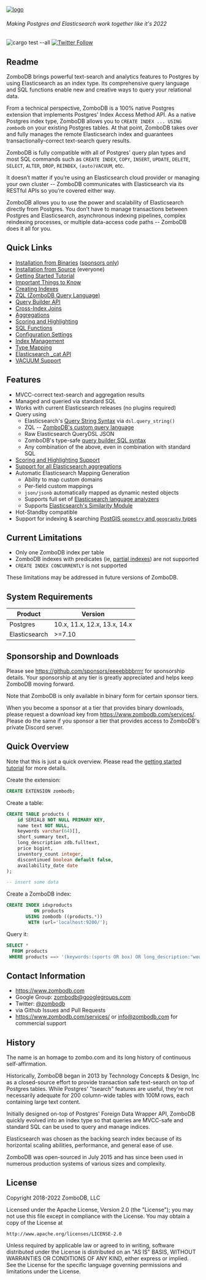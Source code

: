 [![logo](logo.png)](https://www.zombodb.com/)

###### Making Postgres and Elasticsearch work together like it's 2022

![cargo test --all](https://github.com/zombodb/zombodb/workflows/cargo%20pgx%20test%20pgXX/badge.svg)
[![Twitter Follow](https://img.shields.io/twitter/follow/zombodb.svg?style=flat)](https://twitter.com/zombodb)

## Readme

ZomboDB brings powerful text-search and analytics features to Postgres by using Elasticsearch as an index type. Its
comprehensive query language and SQL functions enable new and creative ways to query your relational data.

From a technical perspective, ZomboDB is a 100% native Postgres extension that implements Postgres' Index Access Method
API. As a native Postgres index type, ZomboDB allows you to `CREATE INDEX ... USING zombodb` on your existing Postgres
tables. At that point, ZomboDB takes over and fully manages the remote Elasticsearch index and guarantees
transactionally-correct text-search query results.

ZomboDB is fully compatible with all of Postgres' query plan types and most SQL commands such as `CREATE INDEX`, `COPY`,
`INSERT`, `UPDATE`, `DELETE`, `SELECT`, `ALTER`, `DROP`, `REINDEX`, `(auto)VACUUM`, etc.

It doesn’t matter if you’re using an Elasticsearch cloud provider or managing your own cluster -- ZomboDB communicates
with Elasticsearch via its RESTful APIs so you’re covered either way.

ZomboDB allows you to use the power and scalability of Elasticsearch directly from Postgres. You don’t have to manage
transactions between Postgres and Elasticsearch, asynchronous indexing pipelines, complex reindexing processes, or
multiple data-access code paths -- ZomboDB does it all for you.

## Quick Links

- [Installation from Binaries](BINARY-INSTALLATION.md) ([sponsors only](https://github.com/sponsors/eeeebbbbrrrr))
- [Installation from Source](SOURCE-INSTALLATION.md) (everyone)
- [Getting Started Tutorial](TUTORIAL.md)
- [Important Things to Know](THINGS-TO-KNOW.md)
- [Creating Indexes](CREATE-INDEX.md)
- [ZQL (ZomboDB Query Language)](ZQL.md)
- [Query Builder API](QUERY-BUILDER-API.md)
- [Cross-Index Joins](CROSS-INDEX-JOINS.md)
- [Aggregations](AGGREGATIONS.md)
- [Scoring and Highlighting](SCORING-HIGHLIGHTING.md)
- [SQL Functions](SQL-FUNCTIONS.md)
- [Configuration Settings](CONFIGURATION-SETTINGS.md)
- [Index Management](INDEX-MANAGEMENT.md)
- [Type Mapping](TYPE-MAPPING.md)
- [Elasticsearch \_cat API](CAT-API.md)
- [VACUUM Support](VACUUM.md)

## Features

- MVCC-correct text-search and aggregation results
- Managed and queried via standard SQL
- Works with current Elasticsearch releases (no plugins required)
- Query using
  - Elasticsearch's
    [Query String Syntax](https://www.elastic.co/guide/en/elasticsearch/reference/current/query-dsl-query-string-query.html#query-string-syntax)
    via `dsl.query_string()`
  - ZQL -- [ZomboDB's custom query language](ZQL.md)
  - Raw Elasticsearch QueryDSL JSON
  - ZomboDB's type-safe [query builder SQL syntax](QUERY-BUILDER-API.md)
  - Any combination of the above, even in combination with standard SQL
- [Scoring and Highlighting Support](SCORING-HIGHLIGHTING.md)
- [Support for all Elasticsearch aggregations](AGGREGATIONS.md)
- Automatic Elasticsearch Mapping Generation
  - Ability to map custom domains
  - Per-field custom mappings
  - `json/jsonb` automatically mapped as dynamic nested objects
  - Supports full set of
    [Elasticsearch language analyzers](https://www.elastic.co/guide/en/elasticsearch/reference/current/analysis-lang-analyzer.html)
  - Supports [Elasticsearch's Similarity Module](TYPE-MAPPING.md#similarity-module-support)
- Hot-Standby compatible
- Support for indexing & searching [PostGIS `geometry` and `geography` types](POSTGIS-SUPPORT.md)

## Current Limitations

- Only one ZomboDB index per table
- ZomboDB indexes with predicates (ie, [partial indexes](https://www.postgresql.org/docs/10/indexes-partial.html)) are
  not supported
- `CREATE INDEX CONCURRENTLY` is not supported

These limitations may be addressed in future versions of ZomboDB.

## System Requirements

| Product       | Version                      |
| ------------- | ---------------------------- |
| Postgres      | 10.x, 11.x, 12.x, 13.x, 14.x |
| Elasticsearch | >=7.10                       |

## Sponsorship and Downloads

Please see https://github.com/sponsors/eeeebbbbrrrr for sponsorship details. Your sponsorship at any tier is greatly
appreciated and helps keep ZomboDB moving forward.

Note that ZomboDB is only available in binary form for certain sponsor tiers.

When you become a sponsor at a tier that provides binary downloads, please request a download key from
https://www.zombodb.com/services/. Please do the same if you sponsor a tier that provides access to ZomboDB's private
Discord server.

## Quick Overview

Note that this is just a quick overview. Please read the [getting started tutorial](TUTORIAL.md) for more details.

Create the extension:

```sql
CREATE EXTENSION zombodb;
```

Create a table:

```sql
CREATE TABLE products (
    id SERIAL8 NOT NULL PRIMARY KEY,
    name text NOT NULL,
    keywords varchar(64)[],
    short_summary text,
    long_description zdb.fulltext, 
    price bigint,
    inventory_count integer,
    discontinued boolean default false,
    availability_date date
);

-- insert some data
```

Create a ZomboDB index:

```sql
CREATE INDEX idxproducts 
          ON products 
       USING zombodb ((products.*)) 
        WITH (url='localhost:9200/');
```

Query it:

```sql
SELECT * 
  FROM products 
 WHERE products ==> '(keywords:(sports OR box) OR long_description:"wooden away"~5) AND price:[1000 TO 20000]';
```

## Contact Information

- https://www.zombodb.com
- Google Group: zombodb@googlegroups.com
- Twitter: [@zombodb](https://twitter.com/zombodb/)
- via Github Issues and Pull Requests
- https://www.zombodb.com/services/ or info@zombodb.com for commercial support

## History

The name is an homage to zombo.com and its long history of continuous self-affirmation.

Historically, ZomboDB began in 2013 by Technology Concepts & Design, Inc as a closed-source effort to provide
transaction safe text-search on top of Postgres tables. While Postgres' "tsearch" features are useful, they're not
necessarily adequate for 200 column-wide tables with 100M rows, each containing large text content.

Initially designed on-top of Postgres' Foreign Data Wrapper API, ZomboDB quickly evolved into an index type so that
queries are MVCC-safe and standard SQL can be used to query and manage indices.

Elasticsearch was chosen as the backing search index because of its horizontal scaling abilities, performance, and
general ease of use.

ZomboDB was open-sourced in July 2015 and has since been used in numerous production systems of various sizes and
complexity.

## License

Copyright 2018-2022 ZomboDB, LLC

Licensed under the Apache License, Version 2.0 (the "License"); you may not use this file except in compliance with the
License. You may obtain a copy of the License at

```
http://www.apache.org/licenses/LICENSE-2.0
```

Unless required by applicable law or agreed to in writing, software distributed under the License is distributed on an
"AS IS" BASIS, WITHOUT WARRANTIES OR CONDITIONS OF ANY KIND, either express or implied. See the License for the specific
language governing permissions and limitations under the License.
